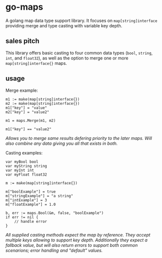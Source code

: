 
# go-maps

A golang map data type support library.  It focuses on `map[string]interface` providing merge and type casting with variable key depth.


## sales pitch

This library offers basic casting to four common data types (`bool`, `string`, `int`, and `float32`), as well as the option to merge one or more `map[string]interface{}` maps.


## usage

Merge example:

    m1 := make(map[string]interface{})
    m2 := make(map[string]interface{})
    m1["key"] = "value"
    m2["key"] = "value2"

    m1 = maps.Merge(m1, m2)

    m1["key"] == "value2"

_Allows you to merge same results defering priority to the later maps.  Will also combine any data giving you all that exists in both._

Casting examples:

    var myBool bool
    var myString string
    var myInt int
    var myFloat float32

    m := make(map[string]interface{})

    m["boolExample"] = true
    m["stringExample"] = "a string"
    m["intExample"] = 3
    m["floatExample"] = 1.0

    b, err := maps.Bool(&m, false, "boolExample")
    if err != nil {
        // handle error
    }

_All supplied casting methods expect the map by reference.  They accept multiple keys allowing to support key depth.  Additionally they expect a fallback value, but will also return errors to support both common scenarions; error handling and "default" values._
